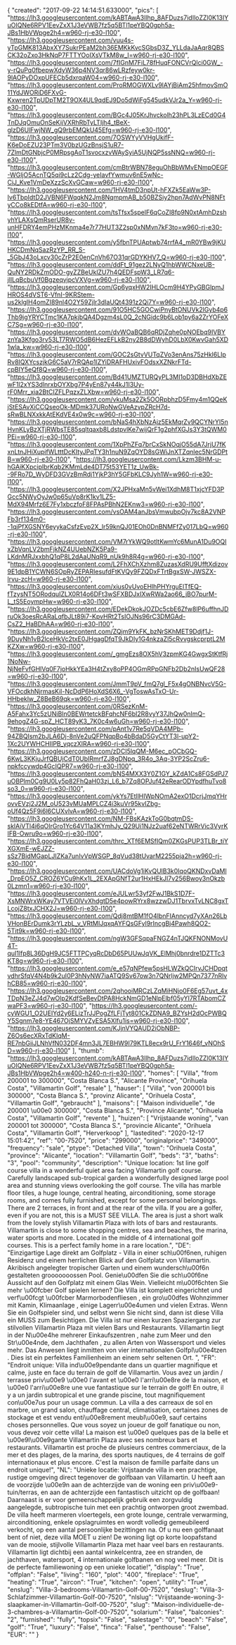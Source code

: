 {
"created": "2017-09-22 14:14:51.633000",
"pics": [
"https://lh3.googleusercontent.com/kABTAwA3Ilhp_8AFDuzs7idIloZZl0K13IYuOIQNe6RPV1EevZxX1J3eVWB7fz5q5BTl1peYBQ0gph5a-JBs1HbVWpge2h4=w960-rj-e30-l100",
"https://lh3.googleusercontent.com/vuu4s-yTpGMK813AbxXY7SukrPEaM2bh36EMKkKvcSGbsD3Z_YLLdaJaAqr8QBSCK32oZxo3HkNqP7FTTYOoIXsVTkM8w_I=w960-rj-e30-l100",
"https://lh3.googleusercontent.com/7fIGnM7FiL78fHuqFONCVrQlci0GW_-y-rQuPq0fbepwXdyW36p4NV3qr86wLRzfeyw0kr-9lAOPyDOxpUFECb5dxrqaW04=w960-rj-e30-l100",
"https://lh3.googleusercontent.com/ProRMOGWXLv9lAYjBiAm25hfmovSmO11YdJWORiD6FXvG-Kxwren2TpUDpTM2T9OX4UL9qdEJ9Do5dWiFg545udkVJr2a_Y=w960-rj-e30-l100",
"https://lh3.googleusercontent.com/BGc4J05KrJhvckolh23hPL3LzECd0G4TnDJqOmuOnSeKijVXRhRbTyLTIjh4_tBeX-glzD6UlFwjNW_gQ9rbEMQkU45Efg=w960-rj-e30-l100",
"https://lh3.googleusercontent.com/7OSWYyVVHgUkifF-K6eDoEZU23PTm3V0bzUGzBnsjS1uR7-7ZlmDtGNbjcP0MRpsgAoT1svocxzvWAySyiA5UjNQP5ssNNQ=w960-rj-e30-l100",
"https://lh3.googleusercontent.com/cmBtrWBN78eguOhBbWMvENmpOEGF-WGljO5AcnTQ5qi9cLz2Cdg-yeIavfYwmuv6nE5wNc-CiJ_Kve1VmDeXzzScXvGCaw=w960-rj-e30-l100",
"https://lh3.googleusercontent.com/1HV4tmD3npUt-hFXZk5EaWw3P-Iv6TbpIdtD2JVBN6FWqqkN2Jm8NqmpmAB_b50BZSiy2hpn7AdWvPN8NFtyCCo8kEDtfA=w960-rj-e30-l100",
"https://lh3.googleusercontent.com/tsTfsx5spelF6qCoZI8fp9N0xtAmhDzshyhYLAXsQmRserUR8v-unHFDRY4emPHzMKnma4e7r77HUT3Z2sp0xNMvn7kF3to=w960-rj-e30-l100",
"https://lh3.googleusercontent.com/y5fbnTPUAptwb74rrfA4_mR0YBw9jKUHKCDmNqSazRzYP_RR_S-_5GbJ43oLxcv30cZrP2E0enCnVh67O31qrGDYKHV7_Q=w960-rj-e30-l100",
"https://lh3.googleusercontent.com/ddFt_91gez2LNyQ1hbWWCNxeUB-QuNY2RDkZmODO-gyZZBeUklZU7h4QEDFspW3_LR7q6-jlILqBcbuVf0BgzeqvjpcVXVg=w960-rj-e30-l100",
"https://lh3.googleusercontent.com/Gp6yqxHW2IHLOcm9H4YPyGBGlpmJHROS4dVST6-VfnI-9KRStem-us2klglH4omZI89nl4O2Y59Zjlr3dIaUQt4391z2Qi7Y=w960-rj-e30-l100",
"https://lh3.googleusercontent.com/91O5HC5GOCwiPnyBtONUVk2lGyb4p6Thb9jgYRYCTmc1KA7pkjbQA4Dgzm4sL0Q_2cNGidc9b6Lob1py6a2ZrYOFeXC7Sg=w960-rj-e30-l100",
"https://lh3.googleusercontent.com/dvWOaBQB6qRDjZqhe0pNOEbq9IVBYznYa3Kfgo3rv53LT7RWO5dB6HezEFLkB2ny2B8dDWyhD0LbX0KwvGah5XD1wla_kw=w960-rj-e30-l100",
"https://lh3.googleusercontent.com/GOC2sGtvVUTqZVo3enAns75zHkl6LIpRv8IQXYcszjkG6C5aV7rRQAp1lZYiDRAFHUxivFOdsxXZNkrFTd-cpBIY5eQf8Q=w960-rj-e30-l100",
"https://lh3.googleusercontent.com/Bd41UMZTURQyPL3MI1oD3DBHdXbZEwF1l2xYS3dlnrxbOYXbg7P4yEn87y44kJ1I3Uy-rF0Mrr_xia2BtCIZFLPqzxZLXbw=w960-rj-e30-l100",
"https://lh3.googleusercontent.com/vkuMsa2Zk5OORpbhzD5Fmy4m1QQeKjStESAvXiCCQseoOk-MDmk37URoNwGVeAzvpZRcH7d-sRwBLNXxkkAtEKdVE4x0w9c=w960-rj-e30-l100",
"https://lh3.googleusercontent.com/bNaS4hXbNzAjz5EkMqrZv9QCYNrYI5nHvnKLyBzXTjRWbsTE85sqltqaxb8LdstpvlKe7wijQrF1g2phfXGJs3Y3tQWM0PEi=w960-rj-e30-l100",
"https://lh3.googleusercontent.com/1XpPhZFq7brCxSkNOqjO55dA7JrjU7fKxnLtnJHiXupifWLtttDcKItyJPqTY3h1nuN9ZqOYD8sGWiJnXTZqnlec5NrGDPtB=w960-rj-e30-l100",
"https://lh3.googleusercontent.com/Lkzm3BHM-u-hGAiKXpcipIbrKqb2KMmLde4DT75t53YET1z_UwBk--9FRo7D_WyDFD3GVzBmRdj1YjkP3hY5GFbKLC9Jyh1W=w960-rj-e30-l100",
"https://lh3.googleusercontent.com/X2JPHxaMn5vWei1XdhM8T1xjcYFD3PGcc5NWyOyJw0p65uVp8rK1kv1LZ5-MdX94Mrfz6E7Fy1xbczfoF8FPAsPBhN2EKnw3=w960-rj-e30-l100",
"https://lh3.googleusercontent.com/vsOAM4anJbsVmwubpOjv7kc8A2VNPFb3rf134m0--1qjPfXGSNY6eyykaCsfzEvp2X_lr59knQJ01EOh0DnBNMFfZy017LbQ=w960-rj-e30-l100",
"https://lh3.googleusercontent.com/VM7rYkWQ9otltKwmYc6MunA1Du9OQIxZbVqnLV2bmFjkNZ4UUebNZK5Pa9-LKdnMRJxxbhQ1qP8L2dAaUNqR9_nUk9h8R4g=w960-rj-e30-l100",
"https://lh3.googleusercontent.com/L2FhXChXzhm8ZuzasXdRU9UfftXdizov9E1dpB1YCWN6SOpRyZEPARIesufdFtKVQy9FZQDxFTrtBgxSW-JWSZX-lrvu-zcH=w960-rj-e30-l100",
"https://lh3.googleusercontent.com/xius0vUvoEHlhPHYrguElTfEQ-fTzysNT5ORodquIZLX0R14o6DFt3wSFXBDJxIXwRWa2ao66_jBO7purM-L_tS5EoympHw=w960-rj-e30-l100",
"https://lh3.googleusercontent.com/EDekDkokJOZDc5cbE6Zfw8lP6uffhnJDruOk3oesRcARaLqfbJLt89i7-KpvHRt2TsIOJNs96rC3DMGAd-CsZ2_HaBDhAA=w960-rj-e30-l100",
"https://lh3.googleusercontent.com/ZQjm9YkFK_bzNrSKhMET9Ddjf1J-9DuyNh1vB2lceHkVc2txE0JHgagDfqT9JkDIy1G4nkzaZl5cRvvgskcprptL2MKZXw=w960-rj-e30-l100",
"https://lh3.googleusercontent.com/_gmgEzs8OX5hV3zpmKG4GwgxStKtfRj1NoNw-NjNeFvfGHlVq0F7joHkkYEa3H4tZxy8oPP4OGmRPpGNFb2Db2nIsUwQF28=w960-rj-e30-l100",
"https://lh3.googleusercontent.com/JmmT9pV_fmQ7gl_F5x4gONBNvcV5G-VFOcdkhNjrmasKil-NcDdP6HoXdS6X6_-VgToswAsTxO-Ur-HHbeklw_Z8BeB69qk=w960-rj-e30-l100",
"https://lh3.googleusercontent.com/0RSezKnM-A5Fahx3Yc5zUNiBIn0BEWrtetckBFqhcNF6bI2R8vyY37JhQw0nImQ-9ehogZ4G-spZ_HCT89yK3_7K0c4w6uGh=w960-rj-e30-l100",
"https://lh3.googleusercontent.com/pAnt1v7Re5qVDA4MPb-94ZBQIsm2bJLA6Dj-8nVe2uQFPNqpBo4bBdaD5GyCtYT3l-upY2-1Xc2UYWHCHIIPB_yqczXIRA=w960-rj-e30-l100",
"https://lh3.googleusercontent.com/zDCI5lqQM-M6ec_pOCbGQ-6KwL3KKjuJrfQBUjCdT0UbIRmrfZJ8gDNpq_3R4o_3Aq-3YP2ScZru6-npkfccywdp4GcIQPR7=w960-rj-e30-l100",
"https://lh3.googleusercontent.com/bNS4MXX3Y0Z1GY_kZdA1Cs8FGSdPJ7uOBPlm0Cg9U0Ly5p82FhQaH03zj_L6_b7Zq8OPJuf42eRearODYpdfhuTvo8so3_0=w960-rj-e30-l100",
"https://lh3.googleusercontent.com/ykYs7EtllHIWpNOmA2exO1DcrjJmqYHrovvEVzj2J2M_oU523vMUaMPLCZ4i3kuVr95kvIZbg-oUf4Qz5F9i6l6CUXvlvA=w960-rj-e30-l100",
"https://lh3.googleusercontent.com/NM-FBsKAzkToG0bqtmDS-sklAiVTl4i6qOIrGro1Yc64V11a3KYmhJy_Q29Ui1NJz2uaf62eNTWRrVic3VyrKIFB-Owru9o=w960-rj-e30-l100",
"https://lh3.googleusercontent.com/thrc_XTf6EMSfIQm0ZKGsPUP3TLBr_tiYXGXmE-wEJZZ-sSz7BidMGapLJIZKa7unIvVpWSGP_8qVud38tUvarM2255pja2h=w960-rj-e30-l100",
"https://lh3.googleusercontent.com/UACdoVg1iKvQUlB3k0IqoQKNDxvDaMl_DrpEO5Z_CROZ6YCu9hKx1L_2EXApGNfT2ur1HxHEkJI7v256Bwoy3nOkzb0Lzmn1=w960-rj-e30-l100",
"https://lh3.googleusercontent.com/eJULwr53yf2FwJ1BkS1D7F-XsMNWrxWKay7VTVEi0lVvXhdgtD5e4powRYrx8wzzwDJ1TbrvxTvLNC8gxTLcojZ8txJCHX2J=w960-rj-e30-l100",
"https://lh3.googleusercontent.com/Qdj8mtBM1fO4IbnFIAnncyd7yXAn26LbVHonBErDumk3rYLzbL_v_VRtMIJqxqAYFQsGFyl9rIncgBj4Pawh8QO2-5Tit9k=w960-rj-e30-l100",
"https://lh3.googleusercontent.com/ngW3GFSqpaFNGZ4nTJQKFNONMovU4T-quI1lfp8L36DgH9JC5FTTPCyqRcDbD65PUUwJqVK_ElMhj0bnrdre1DZTTc3KT8g=w960-rj-e30-l100",
"https://lh3.googleusercontent.com/e_e57qNPfew5psHLWZkQCIrvJCHDpqtvdhrSfqV4N4b9k2uI0P3hNyNW7iaATQ9Sv67ow3n7QNrljw2MPQn7377nRlvhCB85=w960-rj-e30-l100",
"https://lh3.googleusercontent.com/2qhooiMRCzLZqMiHNjo0F6Eg57uvt_4xTDpN3eZJ4d7wOlp2KdfSeBevDtPA8HckNmGD1eNlpElbf05yYI7RTAbomCZwaPF3=w960-rj-e30-l100",
"https://lh3.googleusercontent.com/-cyWGU1_O2UEIYd2y6ELizTrJJPogZfLFjTyt801CkZDNA9_BZYsH2dOcPWBQY5Sgnm7e8-YE467OjSMYVZyESA5Xlfu1is=w960-rj-e30-l100",
"https://lh3.googleusercontent.com/KJjnVYQAUD2iObNBP-Z6Os6ecXRxTdKIqM-RE7nbGiiJLNhVfN032DF4mn3JL7EBHW9I79KTL8ecx9rU_FrY1646f_vNOhSD=w960-rj-e30-l100"
],
"thumb": "https://lh3.googleusercontent.com/kABTAwA3Ilhp_8AFDuzs7idIloZZl0K13IYuOIQNe6RPV1EevZxX1J3eVWB7fz5q5BTl1peYBQ0gph5a-JBs1HbVWpge2h4=w400-h240-n-rj-e30-l100",
"homes": [
"Villa",
"from 200001 to 300000",
"Costa Blanca S.",
"Alicante Province",
"Orihuela Costa",
"Villamartin Golf",
"resale"
],
"hauser": [
"Villa",
"von 200001 bis 300000",
"Costa Blanca S.",
"provinz Alicante",
"Orihuela Costa",
"Villamartin Golf",
"gebraucht"
],
"maisons": [
"Maison individuelle",
"de 200001 \u00e0 300000",
"Costa Blanca S.",
"Province Alicante",
"Orihuela Costa",
"Villamartin Golf",
"revente"
],
"huizen": [
"Vrijstaande woning",
"van 200001 tot 300000",
"Costa Blanca S.",
"provincie Alicante",
"Orihuela Costa",
"Villamartin Golf",
"Herverkoop"
],
"lastedited": "2020-12-17 15:01:42",
"ref": "00-7520",
"price": "299000",
"originalprice": "349000",
"frequency": "sale",
"ptype": "Detached Villa",
"town": "Orihuela Costa",
"province": "Alicante",
"location": "Villamartin Golf",
"beds": "3",
"baths": "3",
"pool": "community",
"description": "Unique location: 1st line golf course villa in a wonderful quiet area facing Villamartin golf course. Carefully landscaped sub-tropical garden a wonderfully designed large pool area and stunning views overlooking the golf course. The villa has marble floor tiles, a huge lounge, central heating, airconditioning, some storage rooms, and comes fully furnished, except for some personal belongings. There are 2 terraces, in front and at the rear of the villa. If you are a golfer, even if you are not, this is a MUST SEE VILLA. The area is just a short walk from the lovely stylish Villamartin Plaza with lots of bars and restaurants. Villamartin is close to some shopping centres, sea and beaches, the marina, water sports and more. Located in the middle of 4 international golf courses. This is a perfect family home in a rare location.",
"DE": "Einzigartige Lage direkt am Golfplatz - Villa in einer sch\u00f6nen, ruhigen Residenz und einem herrlichen Blick auf den Golfplatz von Villamartin. Akribisch angelegter tropischer Garten und einem wundersch\u00f6n gestalteten grooooooossen Pool. Genie\u00dfen Sie die sch\u00f6ne Aussicht auf den Golfplatz mit einem Glas Wein. Vielleicht m\u00f6chten Sie mehr \u00fcber Golf spielen lernen? Die Villa ist komplett eingerichtet und verf\u00fcgt \u00fcber Marmorbodenfliesen , ein gro\u00dfes Wohnzimmer mit Kamin, Klimaanlage , einige Lagerr\u00e4umen und vielen Extras. Wenn Sie ein Golfspieler sind, und selbst wenn Sie nicht sind, dann ist diese Villa ein MUSS zum Besichtigen. Die Villa ist nur einen kurzen Spaziergang zur stilvollen Villamartin Plaza mit vielen Bars und Restaurants. Villamartin liegt in der N\u00e4he mehrerer Einkaufszentren , nahe zum Meer und den Str\u00e4nde, dem Jachthafen , zu allen Arten von Wassersport und vieles mehr. Das Anwesen liegt inmitten von vier internationalen Golfpl\u00e4tzen . Dies ist ein perfektes Familienheim an einem sehr seltenen Ort. ",
"FR": "Endroit unique: Villa ind\u00e9pendante dans un quartier magnifique et calme, juste en face du terrain de golf de Villamartin. Vous avez un jardin / terrasse priv\u00e9 \u00e0 l'avant et \u00e0 l'arri\u00e8re de la maison, et \u00e0 l'arri\u00e8re une vue fantastique sur le terrain de golf! En outre, il y a un jardin subtropical et une grande piscine, tout magnifiquement con\u00e7us pour un usage commun. La villa a des carreaux de sol en marbre, un grand salon, chauffage central, climatisation, certaines zones de stockage et est vendu enti\u00e8rement meubl\u00e9, sauf certains choses personnelles. Que vous soyez un joueur de golf fanatique ou non, vous devez voir cette villa! La maison est \u00e0 quelques pas de la belle et \u00e9l\u00e9gante Villamartin Plaza avec ses nombreux bars et restaurants. Villamartin est proche de plusieurs centres commerciaux, de la mer et des plages, de la marina, des sports nautiques, de 4 terrains de golf internationaux et plus encore. C'est la maison de famille parfaite dans un endroit unique!",
"NL": "Unieke locatie: Vrijstaande villa in een prachtige, rustige omgeving direct tegenover de golfbaan van Villamartin. U heeft aan de voorzijde \u00e9n aan de achterzijde van de woning een priv\u00e9-tuin/terras, en aan de achterzijde een fantastisch uitzicht op de golfbaan! Daarnaast is er voor gemeenschappelijk gebruik een zorgvuldig aangelegde, subtropische tuin met een prachtig ontworpen groot zwembad. De villa heeft marmeren vloertegels, een grote lounge, centrale verwarming, airconditioning, enkele opslagruimtes en wordt volledig gemeubileerd verkocht, op een aantal persoonlijke bezittingen na. Of u nu een golffanaat bent of niet, deze villa MOET u zien! De woning ligt op korte loopafstand van de mooie, stijlvolle Villamartin Plaza met haar veel bars en restaurants. Villamartin ligt dichtbij een aantal winkelcentra, zee en stranden, de jachthaven, watersport, 4 internationale golfbanen en nog veel meer. Dit is de perfecte familiewoning op een unieke locatie!",
"display": "True",
"offplan": "False",
"living": "160",
"plot": "400",
"fireplace": "True",
"heating": "True",
"aircon": "True",
"kitchen": "open",
"utility": "True",
"enslug": "Villa-3-bedrooms-Villamartin-Golf-00-7520",
"deslug": "Villa-3-Schlafzimmer-Villamartin-Golf-00-7520",
"nlslug": "Vrijstaande-woning-3-slaapkamer-in-Villamartin-Golf-00-7520",
"slug": "Maison-individuelle-de-3-chambres-a-Villamartin-Golf-00-7520",
"solarium": "False",
"balconies": "2",
"furnished": "fully",
"topsix": "False",
"salestage": "0",
"beach": "False",
"golf": "True",
"luxury": "False",
"finca": "False",
"penthouse": "False",
"EUR": ""
}